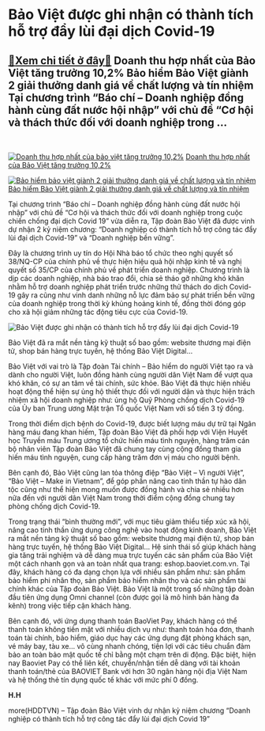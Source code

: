 Bảo Việt được ghi nhận có thành tích hỗ trợ đẩy lùi đại dịch Covid-19
=====================================================================

[:gift:Xem chi tiết ở đây:gift:](https://hddtvn.com/bao-viet-duoc-ghi-nhan-co-thanh-tich-ho-tro-day-lui-dai-dich-covid-19/)​​​​​​ Doanh thu hợp nhất của Bảo Việt tăng trưởng 10,2% Bảo hiểm Bảo Việt giành 2 giải thưởng danh giá về chất lượng và tín nhiệm Tại chương trình “Báo chí – Doanh nghiệp đồng hành cùng đất nước hội nhập” với chủ đề “Cơ hội và thách thức đối với doanh nghiệp trong …
---------------------------------------------------------------------------------------------------------------------------------------------------------------------------------------------------------------------------------------------------------------------------


​​​​​​





[![Doanh thu hợp nhất của bảo việt tăng trưởng 10,2%](https://hddtvn.com/wp-content/uploads/2021/01/0044_118824379_982973832184749_6152422880393228163_n.png)](https://haiquanonline.com.vn/doanh-thu-hop-nhat-cua-bao-viet-tang-truong-102-133217.html "Doanh thu hợp nhất của bảo việt tăng trưởng 10,2%") 
[Doanh thu hợp nhất của Bảo Việt tăng trưởng 10,2%](https://haiquanonline.com.vn/doanh-thu-hop-nhat-cua-bao-viet-tang-truong-102-133217.html "Doanh thu hợp nhất của bảo việt tăng trưởng 10,2%")


[![Bảo hiểm bảo việt giành 2 giải thưởng danh giá về chất lượng và tín nhiệm](https://hddtvn.com/wp-content/uploads/2021/01/0833_reward_2020-1.jpg)](https://haiquanonline.com.vn/bao-hiem-bao-viet-gianh-2-giai-thuong-danh-gia-ve-chat-luong-va-tin-nhiem-131553.html "Bảo hiểm bảo việt giành 2 giải thưởng danh giá về chất lượng và tín nhiệm") 
[Bảo hiểm Bảo Việt giành 2 giải thưởng danh giá về chất lượng và tín nhiệm](https://haiquanonline.com.vn/bao-hiem-bao-viet-gianh-2-giai-thuong-danh-gia-ve-chat-luong-va-tin-nhiem-131553.html "Bảo hiểm bảo việt giành 2 giải thưởng danh giá về chất lượng và tín nhiệm")



Tại chương trình “Báo chí – Doanh nghiệp đồng hành cùng đất nước hội nhập” với chủ đề “Cơ hội và thách thức đối với doanh nghiệp trong cuộc chiến chống đại dịch Covid 19” vừa diễn ra, Tập đoàn Bảo Việt đã được vinh dự nhận 2 kỷ niệm chương: “Doanh nghiệp có thành tích hỗ trợ công tác đẩy lùi đại dịch Covid-19” và “Doanh nghiệp bền vững”.


Đây là chương trình uy tín do Hội Nhà báo tổ chức theo nghị quyết số 38/NQ-CP của chính phủ về thực hiện hiệu quả hội nhập kinh tế và nghị quyết số 35/CP của chính phủ về phát triển doanh nghiệp. Chương trình là dịp các doanh nghiệp, nhà báo trao đổi, chia sẻ tháo gỡ những khó khăn nhằm hỗ trợ doanh nghiệp phát triển trước những thử thách do dịch Covid-19 gây ra cũng như vinh danh những nỗ lực đảm bảo sự phát triển bền vững của doanh nghiệp trong thời kỳ khủng hoảng kinh tế, đồng thời đóng góp cho xã hội giảm những tác động tiêu cực của Covid-19.





![Bảo Việt được ghi nhận có thành tích hỗ trợ đẩy lùi đại dịch Covid-19](https://hddtvn.com/wp-content/uploads/2021/01/2030_118616772_647604176173296_654425048542159605_n-1.jpg "Bảo Việt được ghi nhận có thành tích hỗ trợ đẩy lùi đại dịch Covid-19")


Bảo Việt đã ra mắt nền tảng kỹ thuật số bao gồm: website thương mại điện tử, shop bán hàng trực tuyến, hệ thống Bảo Việt Digital…



Bảo Việt với vai trò là Tập đoàn Tài chính – Bảo hiểm do người Việt tạo ra và dành cho người Việt, luôn đồng hành cùng người dân Việt Nam để vượt qua khó khăn, có sự an tâm về tài chính, sức khỏe. Bảo Việt đã thực hiện nhiều hoạt động thể hiện sự ủng hộ thiết thực đối với người dân và thực hiện trách nhiệm xã hội doanh nghiệp như: ủng hộ Quỹ Phòng chống dịch Covid-19 của Ủy ban Trung ương Mặt trận Tổ quốc Việt Nam với số tiền 3 tỷ đồng.


Trong thời điểm dịch bệnh do Covid-19, được biết lượng máu dự trữ tại Ngân hàng máu đang khan hiếm, Tập đoàn Bảo Việt đã phối hợp với Viện Huyết học Truyền máu Trung ương tổ chức hiến máu tình nguyện, hàng trăm cán bộ nhân viên Tập đoàn Bảo Việt đã chung tay cùng cộng đồng tham gia hiến máu tình nguyện, cung cấp hàng trăm đơn vị máu cho người bệnh.


Bên cạnh đó, Bảo Việt cũng lan tỏa thông điệp “Bảo Việt – Vì người Việt”, “Bảo Việt – Make in Vietnam”, để góp phần nâng cao tinh thần tự hào dân tộc cũng như thể hiện mong muốn được đồng hành và chia sẻ nhiều hơn nữa đến với người dân Việt Nam trong thời điểm cộng đồng chung tay phòng chống dịch Covid-19.


Trong trạng thái “bình thường mới”, với mục tiêu giảm thiểu tiếp xúc xã hội, nâng cao tinh thần ứng dụng công nghệ vào hoạt động kinh doanh, Bảo Việt ra mắt nền tảng kỹ thuật số bao gồm: website thương mại điện tử, shop bán hàng trực tuyến, hệ thống Bảo Việt Digital… Hệ sinh thái số giúp khách hàng gia tăng trải nghiệm và dễ dàng mua trực tuyến các sản phẩm của Bảo Việt một cách nhanh gọn và an toàn nhất qua trang: eshop.baoviet.com.vn. Tại đây, khách hàng có đa dạng chọn lựa với nhiều sản phẩm như: sản phẩm bảo hiểm phi nhân thọ, sản phẩm bảo hiểm nhân thọ và các sản phẩm tài chính khác của Tập đoàn Bảo Việt. Bảo Việt là một trong số những tập đoàn đầu tiên ứng dụng Omni channel (còn được gọi là mô hình bán hàng đa kênh) trong việc tiếp cận khách hàng.


Bên cạnh đó, với ứng dụng thanh toán BaoViet Pay, khách hàng có thể thanh toán không tiền mặt với nhiều dịch vụ như: thanh toán hóa đơn, thanh toán tài chính, bảo hiểm, giáo dục hay các ứng dụng đặt phòng khách sạn, vé máy bay, tàu xe… vô cùng nhanh chóng, tiện lợi với các tiêu chuẩn đảm bảo an toàn bảo mật quốc tế chỉ bằng một chạm trên di động. Đặc biệt, hiện nay Baoviet Pay có thể liên kết, chuyển/nhận tiền dễ dàng với tài khoản thanh toán/thẻ của BAOVIET Bank với hơn 30 ngân hàng nội địa Việt Nam và hệ thống thẻ tín dụng quốc tế khác với mức phí 0 đồng.




**H.H**



more(HDDTVN) – Tập đoàn Bảo Việt vinh dự nhận kỷ niệm chương “Doanh nghiệp có thành tích hỗ trợ công tác đẩy lùi đại dịch Covid 19”

